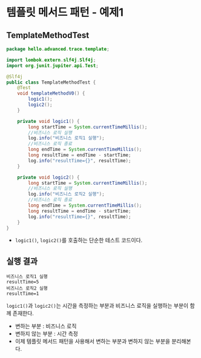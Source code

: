# 템플릿 메서드 패턴 - 예제1
## TemplateMethodTest
```java
package hello.advanced.trace.template;

import lombok.extern.slf4j.Slf4j;
import org.junit.jupiter.api.Test;

@Slf4j
public class TemplateMethodTest {
    @Test
    void templateMethodV0() {
        logic1();
        logic2();
    }

    private void logic1() {
        long startTime = System.currentTimeMillis();
        //비즈니스 로직 실행
        log.info("비즈니스 로직1 실행");
        //비즈니스 로직 종료
        long endTime = System.currentTimeMillis();
        long resultTime = endTime - startTime;
        log.info("resultTime={}", resultTime);
    }

    private void logic2() {
        long startTime = System.currentTimeMillis();
        //비즈니스 로직 실행
        log.info("비즈니스 로직2 실행");
        //비즈니스 로직 종료
        long endTime = System.currentTimeMillis();
        long resultTime = endTime - startTime;
        log.info("resultTime={}", resultTime);
    }
}
```
- `logic1()`, `logic2()`를 호출하는 단순한 테스트 코드이다.

## 실행 결과
```text
비즈니스 로직1 실행
resultTime=5
비즈니스 로직2 실행
resultTime=1
```
`logic1()`과 `logic2()`는 시간을 측정하는 부분과 비즈니스 로직을 
  실행하는 부분이 함께 존재한다.
- 변하는 부분 : 비즈니스 로직
- 변하지 않는 부분 : 시간 측정
- 이제 템플릿 메서드 패턴을 사용해서 변하는 부분과 변하지 않는 부분을 분리해본다.
